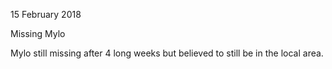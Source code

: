 15 February 2018

Missing Mylo

Mylo still missing after 4 long weeks but believed to still be in the local area.

